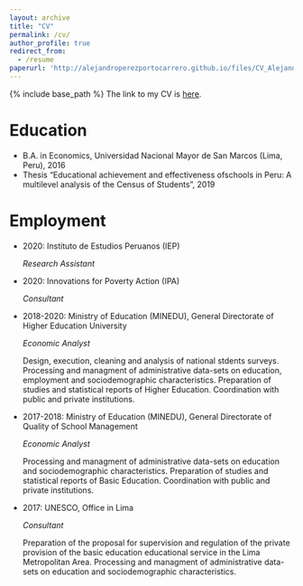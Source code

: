 ```yaml
---
layout: archive
title: "CV"
permalink: /cv/
author_profile: true
redirect_from:
  - /resume
paperurl: 'http://alejandroperezportocarrero.github.io/files/CV_Alejandro_Perez_Portocarrero.pdf'  
---
```


{% include base_path %}
The link to my CV is [here](http://alejandroperezportocarrero.github.io/files/CV_Alejandro_Perez_Portocarrero.pdf). 

Education
======
* B.A. in Economics, Universidad Nacional Mayor de San Marcos (Lima, Peru), 2016
* Thesis “Educational  achievement  and  effectiveness  ofschools in Peru:  A multilevel analysis of the Census of Students”, 2019

Employment
======

* 2020: Instituto de Estudios Peruanos (IEP)

    *Research Assistant*
    
* 2020: Innovations for Poverty Action (IPA)

    *Consultant*
    
* 2018-2020: Ministry of Education (MINEDU), General Directorate of Higher Education University

    *Economic Analyst*
  
    Design, execution, cleaning and analysis of national stdents surveys. Processing and
managment of administrative data-sets on education, employment and sociodemographic characteristics. Preparation of studies and statistical reports of Higher Education. Coordination with public and private institutions.

* 2017-2018: Ministry of Education (MINEDU), General Directorate of Quality of School Management

    *Economic Analyst*
  
    Processing and managment of administrative data-sets on education and sociodemographic characteristics. Preparation of studies and statistical reports of Basic Education. Coordination with public and private institutions.

* 2017: UNESCO, Office in Lima

    *Consultant*
  
    Preparation of the proposal for supervision and regulation of the private provision of the basic education educational service in the Lima Metropolitan Area. Processing and managment of administrative data-sets on education and sociodemographic characteristics.



